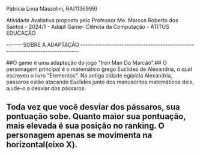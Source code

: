 Patrícia Lima Massolini, RA(1136999)

Atividade Avaliativa proposta pelo Professor Me. Marcos Roberto dos Santos - 2024/1 - Adapt Game-  Ciência da Computação - ATITUS EDUCAÇÃO

-------SOBRE A ADAPTAÇÃO -----------------------------------------------------------------------------

##O game é uma adaptação do jogo "Iron Man Do Marcão".##
O personagem principal é o matemático grego Euclides de Alexandria, o qual escreveu o livro
"Elementos". Na antiga cidade egípicia Alexandria, pássaros estão atacando Euclides junto dos manuscritos matemáticos dele, ajude-o a desviar dos pássaros.

Toda vez que você desviar dos pássaros, sua pontuação sobe. Quanto maior sua pontuação, mais elevada é sua posição no ranking.
O personagem apenas se movimenta na horizontal(eixo X).
--------------------------------------------------------------------------------------------------


